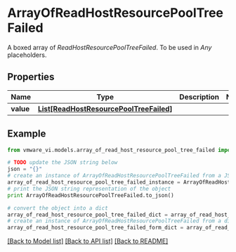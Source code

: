 # ArrayOfReadHostResourcePoolTreeFailed

A boxed array of *ReadHostResourcePoolTreeFailed*. To be used in *Any* placeholders. 

## Properties
Name | Type | Description | Notes
------------ | ------------- | ------------- | -------------
**value** | [**List[ReadHostResourcePoolTreeFailed]**](ReadHostResourcePoolTreeFailed.md) |  | 

## Example

```python
from vmware_vi.models.array_of_read_host_resource_pool_tree_failed import ArrayOfReadHostResourcePoolTreeFailed

# TODO update the JSON string below
json = "{}"
# create an instance of ArrayOfReadHostResourcePoolTreeFailed from a JSON string
array_of_read_host_resource_pool_tree_failed_instance = ArrayOfReadHostResourcePoolTreeFailed.from_json(json)
# print the JSON string representation of the object
print ArrayOfReadHostResourcePoolTreeFailed.to_json()

# convert the object into a dict
array_of_read_host_resource_pool_tree_failed_dict = array_of_read_host_resource_pool_tree_failed_instance.to_dict()
# create an instance of ArrayOfReadHostResourcePoolTreeFailed from a dict
array_of_read_host_resource_pool_tree_failed_form_dict = array_of_read_host_resource_pool_tree_failed.from_dict(array_of_read_host_resource_pool_tree_failed_dict)
```
[[Back to Model list]](../README.md#documentation-for-models) [[Back to API list]](../README.md#documentation-for-api-endpoints) [[Back to README]](../README.md)


